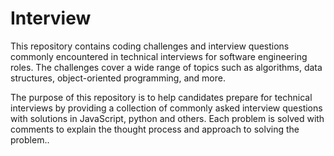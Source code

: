 # Interview

This repository contains coding challenges and interview questions commonly encountered in technical interviews for software engineering roles. The challenges cover a wide range of topics such as algorithms, data structures, object-oriented programming, and more.

The purpose of this repository is to help candidates prepare for technical interviews by providing a collection of commonly asked interview questions with solutions in JavaScript, python and others. Each problem is solved with comments to explain the thought process and approach to solving the problem..
